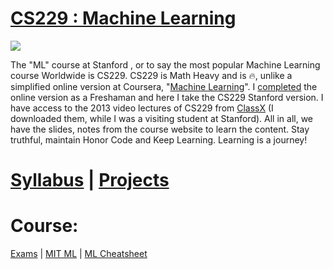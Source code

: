 # [CS229 : Machine Learning](http://cs229.stanford.edu/)

<img src="https://github.com/SKKSaikia/CS229_ML/blob/master/img/cs229.jpg">

The "ML" course at Stanford , or to say the most popular Machine Learning course Worldwide is CS229. CS229 is Math Heavy and is 🔥, unlike a simplified online version at Coursera, "[Machine Learning](https://www.coursera.org/learn/machine-learning)". I [completed](https://www.coursera.org/account/accomplishments/verify/4G25AQXD9LDG) the online version as a Freshaman and here I take the CS229 Stanford version. I have access to the 2013 video lectures of CS229 from [ClassX](http://classx.stanford.edu/) (I downloaded them, while I was a visiting student at Stanford). All in all, we have the slides, notes from the course website to learn the content. Stay truthful, maintain Honor Code and Keep Learning. Learning is a journey!

# [Syllabus](http://cs229.stanford.edu/syllabus.html) | [Projects](http://cs229.stanford.edu/projects.html) 

# Course:

[Exams]() | [MIT ML](http://machinelearning.mit.edu/) | [ML Cheatsheet](https://ml-cheatsheet.readthedocs.io/en/latest/)
